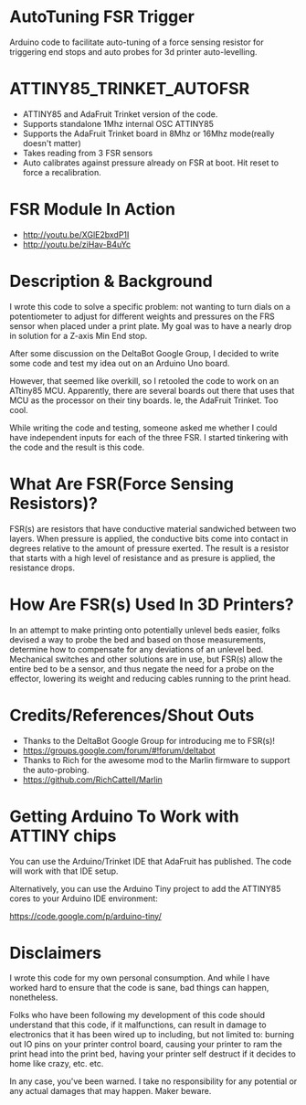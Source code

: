 AutoTuning FSR Trigger
======================

Arduino code to facilitate auto-tuning of a force sensing resistor for triggering end stops and auto probes for 3d printer auto-levelling.


ATTINY85_TRINKET_AUTOFSR 
========================
* ATTINY85 and AdaFruit Trinket version of the code.
* Supports standalone 1Mhz internal OSC ATTINY85
* Supports the AdaFruit Trinket board in 8Mhz or 16Mhz mode(really doesn't matter)
* Takes reading from 3 FSR sensors
* Auto calibrates against pressure already on FSR at boot. Hit reset to force a recalibration.


FSR Module In Action
====================
* http://youtu.be/XGlE2bxdP1I
* http://youtu.be/ziHav-B4uYc


Description & Background
========================

I wrote this code to solve a specific problem: not wanting to turn dials on a potentiometer to adjust for different weights and pressures
on the FRS sensor when placed under a print plate. My goal was to have a nearly drop in solution for a Z-axis Min End stop.

After some discussion on the DeltaBot Google Group, I decided to write some code and test my idea out on an Arduino Uno board.

However, that seemed like overkill, so I retooled the code to work on an ATtiny85 MCU. Apparently, there are several boards out there 
that uses that MCU as the processor on their tiny boards. Ie, the AdaFruit Trinket. Too cool.

While writing the code and testing, someone asked me whether I could have independent inputs for each of the three FSR. I started tinkering
with the code and the result is this code.



What Are FSR(Force Sensing Resistors)?
======================================

FSR(s) are resistors that have conductive material sandwiched between two layers. When pressure is applied, the conductive bits come into contact in degrees relative to the amount of pressure exerted. The result is a resistor that starts with a high level of resistance and as presure is applied, the resistance drops.


How Are FSR(s) Used In 3D Printers?
===================================

In an attempt to make printing onto potentially unlevel beds easier, folks devised a way to probe the bed and based on those measurements,
determine how to compensate for any deviations of an unlevel bed. Mechanical switches and other solutions are in use, but FSR(s) allow the
entire bed to be a sensor, and thus negate the need for a probe on the effector, lowering its weight and reducing cables running to the
print head.


Credits/References/Shout Outs
=============================

* Thanks to the DeltaBot Google Group for introducing me to FSR(s)!
 * https://groups.google.com/forum/#!forum/deltabot
* Thanks to Rich for the awesome mod to the Marlin firmware to support the auto-probing.
 * https://github.com/RichCattell/Marlin

Getting Arduino To Work with ATTINY chips
=========================================

You can use the Arduino/Trinket IDE that AdaFruit has published. The code will work with that IDE setup.

Alternatively, you can use the Arduino Tiny project to add the ATTINY85 cores to your Arduino IDE environment:

https://code.google.com/p/arduino-tiny/


Disclaimers
===========

I wrote this code for my own personal consumption. And while I have worked hard to ensure that the code is sane, bad things can happen, nonetheless.

Folks who have been following my development of this code should understand that this code, if it malfunctions, can result in damage to electronics that it has been wired up to including, but not limited to: burning out IO pins on your printer control board, causing your printer to ram the print head into the print bed, having your printer self destruct if it decides to home like crazy, etc. etc. 

In any case, you've been warned. I take no responsibility for any potential or any actual damages that may happen. Maker beware. 

